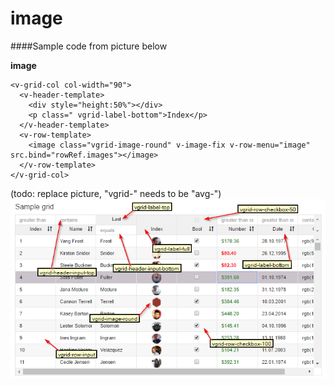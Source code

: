 # image

####Sample code from picture below

**image**
```
<v-grid-col col-width="90">
  <v-header-template>
    <div style="height:50%"></div>
    <p class=" vgrid-label-bottom">Index</p>
  </v-header-template>
  <v-row-template>
    <image class="vgrid-image-round" v-image-fix v-row-menu="image" src.bind="rowRef.images"></image>
  </v-row-template>
</v-grid-col>
```

(todo: replace picture, "vgrid-" needs to be "avg-")
![classes image](cssclasses.png)